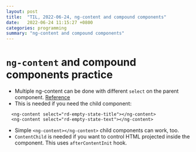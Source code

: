 ```yaml
---
layout: post
title:  "TIL, 2022-06-24, ng-content and compound components"
date:   2022-06-24 11:15:27 +0800
categories: programming
summary: "ng-content and compound components"
---
```


# `ng-content` and compound components practice

- Multiple ng-content can be done with different `select` on the parent component. [Reference](https://stackoverflow.com/questions/52638718/multiple-ng-content)
- This is needed if you need the child component:

```
  <ng-content select="rd-empty-state-title"></ng-content>
  <ng-content select="rd-empty-state-text"></ng-content>
```

- Simple `<ng-content></ng-content>` child components can work, too.
- `ContentChild` is needed if you want to control HTML projected inside the component. This uses `afterContentInit` hook.
